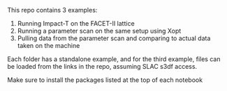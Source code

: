 This repo contains 3 examples:
1) Running Impact-T on the FACET-II lattice
2) Running a parameter scan on the same setup using Xopt
3) Pulling data from the parameter scan and comparing to actual data taken on the machine

Each folder has a standalone example, and for the third example, files can be loaded from the links in the repo, assuming SLAC s3df access.

Make sure to install the packages listed at the top of each notebook
